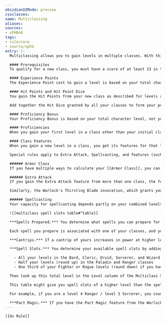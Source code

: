 ```yaml
---
obsidianUIMode: preview
cssclasses:
name: Multiclassing
aliases:
sources:
- xPHB44
tags:
- rule/core
- source/xphb
entry: |-
  Multiclassing allows you to gain levels in multiple classes. With this rule, you have the option of gaining a level in a new class whenever you advance in level instead of gaining a level in your current class. Doing so lets you mix the abilities of those classes to realize a character concept that might not be reflected in a single class.

  #### Prerequisites
  To qualify for a new class, you must have a score of at least 13 in the primary ability of the new class and your current classes. For example, a Barbarian who decides to multiclass into the Druid class must have Strength and Wisdom scores of 13 or higher, since Strength is the primary ability for Barbarians and Wisdom is the primary ability for Druids.

  #### Experience Points
  The Experience Point cost to gain a level is based on your total character level, not your level in a particular class, as shown in the [[Character Advancement table]] in this chapter. For example, if you are a level 6 Cleric / level 1 Fighter, you must gain enough XP to reach level 8 before you can take your second level as a Fighter or your seventh level as a Cleric.

  #### Hit Points and Hit Point Dice
  You gain the Hit Points from your new class as described for levels after 1. You gain the level 1 Hit Points for a class only when your total character level is 1.

  Add together the Hit Dice granted by all your classes to form your pool of Hit Dice. If these dice are the same die type, you can pool them together. For example, both the Fighter and the Paladin have a d10 Hit Die, so if you are a level 5 Fighter / level 5 Paladin, you have ten d10 Hit Dice. If your classes give you Hit Dice of different types, track them separately. If you are a level 5 Cleric / level 5 Paladin, for example, you have five d8 Hit Dice and five d10 Hit Dice.

  #### Proficiency Bonus
  Your Proficiency Bonus is based on your total character level, not your level in a particular class, as shown in the [[Character Advancement table]]. For example, if you are a level 3 Fighter / level 2 Rogue, you have the Proficiency Bonus of a level 5 character, which is +3.

  #### Proficiencies
  When you gain your first level in a class other than your initial class, you gain only some of the new class's starting proficiencies, as detailed in each class's description in chapter 3.

  #### Class Features
  When you gain a new level in a class, you get its features for that level. A few features have additional rules when you're multiclassing. Check the information about multiclassing included in each of your classes' descriptions.

  Special rules apply to Extra Attack, Spellcasting, and features (such as Unarmored Defense) that give you alternative ways to calculate your Armor Class.

  ###### Armor Class
  If you have multiple ways to calculate your [[Armor Class]], you can benefit from only one at a time. For example, a Monk/Sorcerer with a Monk's Unarmored Defense feature and a Sorcerer's Draconic Resilience feature must choose only one of those features as a way to calculate Armor Class.

  ###### Extra Attack 
  If you gain the Extra Attack feature from more than one class, the features don't stack. You can't make more than two attacks with this feature unless you have a feature that says you can (such as the Fighter's Two Extra Attacks feature).

  Similarly, the Warlock's Thirsting Blade invocation, which grants you the Extra Attack feature with your pact weapon, doesn't give you additional attacks if you also have Extra Attack.

  ###### Spellcasting 
  Your capacity for spellcasting depends partly on your combined levels in all your spellcasting classes and partly on your individual levels in those classes. Once you have the Spellcasting feature from more than one class, use the rules below. If you multiclass but have the Spellcasting feature from only one class, follow the rules for that class.

  ![[multiclass spell slots table#^table]]

  ***Spells Prepared.*** You determine what spells you can prepare for each class individually, as if you were a single-classed member of that class. If you are a level 4 Ranger / level 3 Sorcerer, for example, you can prepare five level 1 Ranger spells, and you can prepare six Sorcerer spells of level 1 or 2 (as well as four Sorcerer cantrips).

  Each spell you prepare is associated with one of your classes, and you use the spellcasting ability of that class when you cast the spell.

  ***Cantrips.*** If a cantrip of yours increases in power at higher levels, the increase is based on your total character level, not your level in a particular class, unless the spell says otherwise.

  ***Spell Slots.*** You determine your available spell slots by adding together the following:

    - All your levels in the Bard, Cleric, Druid, Sorcerer, and Wizard classes
    - Half your levels (round up) in the Paladin and Ranger classes
    - One third of your Fighter or Rogue levels (round down) if you have the Eldritch Knight or Arcane Trickster subclass.

  Then look up this total level in the Level column of the Multiclass Spellcaster table. You use the slots for that level to cast spells of an appropriate level from any class whose Spellcasting feature you have.

  This table might give you spell slots of a higher level than the spells you prepare. You can use those slots but only to cast your lower-level spells. If a lower-level spell that you cast, like [[Burning Hands]], has an enhanced effect when cast at a higher level, you can use the enhanced effect as normal.

  For example, if you are a level 4 Ranger / level 3 Sorcerer, you count as a level 5 character when determining your spell slots, counting all your levels as a Sorcerer and half your Ranger levels. As shown in the Multiclass Spellcaster table, you have four level 1 spell slots, three level 2 slots, and two level 3 slots. However, you can't prepare any level 3 spells, nor can you prepare any level 2 Ranger spells. You can use the spell slots of those levels to cast the spells you do prepare—and potentially enhance their effects.

  ***Pact Magic.*** If you have the Pact Magic feature from the Warlock class and the Spellcasting feature, you can use the spell slots you gain from Pact Magic to cast spells you have prepared from classes with the Spellcasting feature, and you can use the spell slots you gain from the Spellcasting feature to cast Warlock spells you have prepared.
---
```


```meta-bind-embed
[[dv Rule]]
```